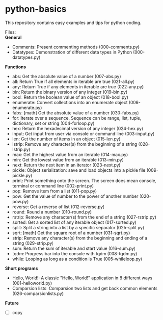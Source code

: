 # python-basics
This repository contains easy examples and tips for python coding. 

Files:<br>
**General**
<ul>
  <li> Comments:  Present commenting methods (000-comments.py)</li>
  <li> Datatypes: Demonstration of different data types in Python (000-datatypes.py)</li>
</ul>

**Functions**

<ul>
  <li> abs:       Get the absolute value of a number (007-abs.py)</li>
  <li> all:       Return True if all elements in iterable are true (021-all.py)</li>
  <li> any:       Return True if any elements in iterable are true (022-any.py)</li>
  <li> bin:       Return the binary version of any integer (019-bin.py)</li>
  <li> bool:      Return the boolean value of an object (018-bool.py)</li>
  <li> enumerate: Convert collections into an enumerate object (006-enumerate.py)</li></li>
  <li> fabs:      [math] Get the absolute value of a number (030-fabs.py)</li>
  <li> for:       Iterate over a sequence. Sequence can be range, list, tuple, dictionary, set or string (004-forloop.py)</li>
  <li> hex:       Return the hexadecimal version of any integer (024-hex.py)</li>
  <li> input:     Get input from user via console or command line (003-input.py)</li>
  <li> len:       Get the number of items in an object (015-len.py)</li>
  <li> lstrip:    Remove any character(s) from the beginning of a string (028-lstrip.py)</li>
  <li> max:       Get the highest value from an iterable (014-max.py)</li>
  <li> min:       Get the lowest value from an iterable (013-min.py)</li>
  <li> next:      Return the next item in an iterator (023-next.py)</li>
  <li> pickle:    Object serialization: save and load objects into a pickle file (009-pickle.py)</li>
  <li> print:     Print something onto the screen. The screen does mean console, terminal or command line (002-print.py)</li>
  <li> pop:       Remove item from a list (011-pop.py)</li>
  <li> pow:       Get the value of number to the power of another number (020-pow.py)</li>
  <li> reverse:   Get a reverse of list (012-reverse.py)</li>
  <li> round:     Round a number (010-round.py)</li>
  <li> rstrip:    Remove any character(s) from the end of a string (027-rstrip.py)</li>
  <li> sorted:    Get a sorted list of any iterable object (017-sorted.py)</li>
  <li> split:     Split a string into a list by a specific separator (025-split.py)</li>
  <li> sqrt:      [math] Get the square root of a number (031-sqrt.py)</li>  
  <li> strip:     Remove any character(s) from the beginning and ending of a string (029-strip.py)</li>  
  <li> sum:       Return the sum of iterable and start value (016-sum.py)</li>
  <li> tqdm:      Progress bar into the console with tqdm (008-tqdm.py)</li>
  <li> while:     Looping as long as a condition is True (005-whileloop.py)</li>
</ul>

**Short programs**
<ul>
  <li>Hello, World!:    A classic "Hello, World!" application in 8 different ways (001-helloworld.py)</li>
  <li>Comparsion lists: Comparsion two lists and get back common elements (026-comparsionlists.py)</li>
</ul>

**Future**
- [ ] copy
